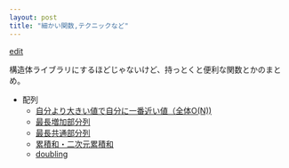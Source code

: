 ```yaml
---
layout: post
title: "細かい関数,テクニックなど"
---
```


[edit](https://github.com/harufujimoto/harufujimoto.github.io/edit/master/_posts/others/2020-09-02-other_funcs.md)

構造体ライブラリにするほどじゃないけど、持っとくと便利な関数とかのまとめ。

- 配列
  - [自分より大きい値で自分に一番近い値（全体O(N))](harufujimoto.github.io/get_left_higher.html)
  - [最長増加部分列](harufujimoto.github.io/lis.html)
  - [最長共通部分列](harufujimoto.github.io/lcs.html)
  - [累積和・二次元累積和](harufujimoto.github.io/prefsum.html)
  - [doubling](https://harufujimoto.github.io/doubling.html)

